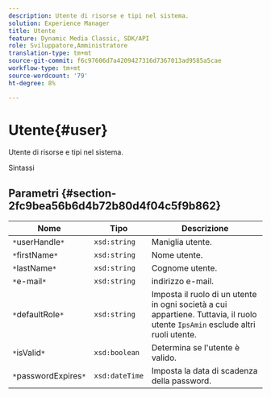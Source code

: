 ```yaml
---
description: Utente di risorse e tipi nel sistema.
solution: Experience Manager
title: Utente
feature: Dynamic Media Classic, SDK/API
role: Sviluppatore,Amministratore
translation-type: tm+mt
source-git-commit: f6c97606d7a4209427316d7367013ad9585a5cae
workflow-type: tm+mt
source-wordcount: '79'
ht-degree: 8%

---
```



# Utente{#user}

Utente di risorse e tipi nel sistema.

Sintassi

## Parametri {#section-2fc9bea56b6d4b72b80d4f04c5f9b862}

| Nome | Tipo | Descrizione |
|---|---|---|
| `*`userHandle`*` | `xsd:string` | Maniglia utente. |
| `*`firstName`*` | `xsd:string` | Nome utente. |
| `*`lastName`*` | `xsd:string` | Cognome utente. |
| `*`e-mail`*` | `xsd:string` | indirizzo e-mail. |
| `*`defaultRole`*` | `xsd:string` | Imposta il ruolo di un utente in ogni società a cui appartiene. Tuttavia, il ruolo utente `IpsAmin` esclude altri ruoli utente. |
| `*`isValid`*` | `xsd:boolean` | Determina se l&#39;utente è valido. |
| `*`passwordExpires`*` | `xsd:dateTime` | Imposta la data di scadenza della password. |

